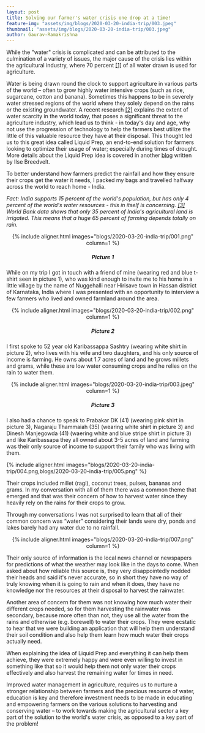 ```yaml
---
layout: post
title: Solving our farmer's water crisis one drop at a time!
feature-img: "assets/img/blogs/2020-03-20-india-trip/003.jpeg"
thumbnail: "assets/img/blogs/2020-03-20-india-trip/003.jpeg"
author: Gaurav-Ramakrishna
---
```


While the "water" crisis is complicated and can be attributed to the culmination of a variety of issues, the major cause of the crisis lies within the agricultural industry, where 70 percent [[1]](https://www.nationalgeographic.com/news/2018/03/world-water-day-water-crisis-explained/) of all water drawn is used for agriculture.


Water is being drawn round the clock to support agriculture in various parts of the world – often to grow highly water intensive crops (such as rice, sugarcane, cotton and banana). Sometimes this happens to be in severely water stressed regions of the world where they solely depend on the rains or the existing groundwater. A recent research [[2]](https://www.ncbi.nlm.nih.gov/pmc/articles/PMC3386121/) explains the extent of water scarcity in the world today, that poses a significant threat to the agriculture industry, which lead us to think - in today's day and age, why not use the progression of technology to help the farmers best utilize the little of this valuable resource they have at their disposal. This thought led us to this great idea called Liquid Prep, an end-to-end solution for farmers looking to optimize their usage of water; especially during times of drought. More details about the Liquid Prep idea is covered in another [blog](ISLE) written by Ilse Breedvelt.


To better understand how farmers predict the rainfall and how they ensure their crops get the water it needs, I packed my bags and travelled halfway across the world to reach home - India.


*Fact: India supports 15 percent of the world's population, but has only 4 percent of the world's water resources - this in itself is concerning. [[3]](https://data.worldbank.org/topic/agriculture-and-rural-development?locations=IN) World Bank data shows that only 35 percent of India's agricultural land is irrigated. This means that a huge 65 percent of farming depends totally on rain.*

<center>{% include aligner.html images="blogs/2020-03-20-india-trip/001.png" column=1 %}</center>
<center> <h5>Picture 1</h5> </center>

While on my trip I got in touch with a friend of mine (wearing red and blue t-shirt seen in picture 1), who was kind enough to invite me to his home in a little village by the name of Nuggehalli near Hirisave town in Hassan district of Karnataka, India where I was presented with an opportunity to interview a few farmers who lived and owned farmland around the area.

<center>{% include aligner.html images="blogs/2020-03-20-india-trip/002.png" column=1 %}</center>
<center> <h5>Picture 2</h5> </center>

I first spoke to 52 year old Karibassappa Sashtry (wearing white shirt in picture 2), who lives with his wife and two daughters, and his only source of income is farming. He owns about 1.7 acres of land and he grows millets and grams, while these are low water consuming crops and he relies on the rain to water them.

<center>{% include aligner.html images="blogs/2020-03-20-india-trip/003.jpeg" column=1 %}</center>
<center> <h5>Picture 3</h5> </center>

I also had a chance to speak to Prabakar DK (41) (wearing pink shirt in picture 3), Nagaraju Thammaiah (35) (wearing white shirt in picture 3)  and Dinesh Manjegowda (41) (waering white and blue stripe shirt in picture 3) and like Karibassapa they all owned about 3-5 acres of land and farming was their only source of income to support their family who was living with them.

{% include aligner.html images="blogs/2020-03-20-india-trip/004.png,blogs/2020-03-20-india-trip/005.png" %}

Their crops included millet (ragi), coconut trees, pulses, bananas and grams. In my conversation with all of them there was a common theme that emerged and that was their concern of how to harvest water since they heavily rely on the rains for their crops to grow.

Through my conversations I was not surprised to learn that all of their common concern was “water” considering their lands were dry, ponds and lakes barely had any water due to no rainfall.

<center>{% include aligner.html images="blogs/2020-03-20-india-trip/007.png" column=1 %}</center>

Their only source of information is the local news channel or newspapers for predictions of what the weather may look like in the days to come. When asked about how reliable this source is, they very disappointedly nodded their heads and said it's never accurate, so in short they have no way of truly knowing when it is going to rain and when it does, they have no knowledge nor the resources at their disposal to harvest the rainwater.


Another area of concern for them was not knowing how much water their different crops needed, so for them harvesting the rainwater was secondary, because more often than not, they use all the water from the rains and otherwise (e.g. borewell) to water their crops. They were ecstatic to hear that we were building an application that will help them understand their soil condition and also help them learn how much water their crops actually need.


When explaining the idea of Liquid Prep and everything it can help them achieve, they were extremely happy and were even willing to invest in something like that so it would help them not only water their crops effectively and also harvest the remaining water for times in need.


Improved water management in agriculture, requires us to nurture a stronger relationship between farmers and the precious resource of water, education is key and therefore investment needs to be made in educating and empowering farmers on the various solutions to harvesting and conserving water – to work towards making the agricultural sector a key part of the solution to the world's water crisis, as opposed to a key part of the problem!
